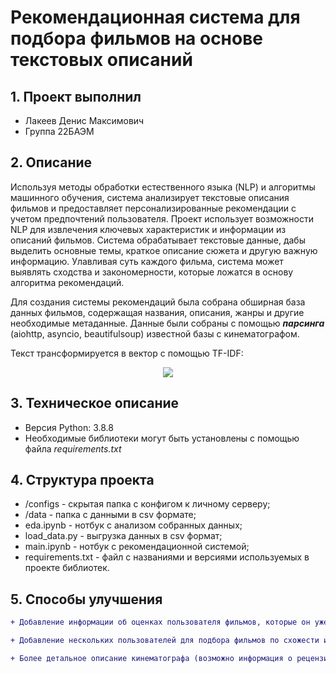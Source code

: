 # Рекомендационная система для подбора фильмов на основе текстовых описаний
## 1. Проект выполнил
* Лакеев Денис Максимович
* Группа 22БАЭМ

## 2. Описание
Используя методы обработки естественного языка (NLP) и алгоритмы машинного обучения, система анализирует текстовые описания фильмов и предоставляет персонализированные рекомендации с учетом предпочтений пользователя. Проект использует возможности NLP для извлечения ключевых характеристик и информации из описаний фильмов. Система обрабатывает текстовые данные, дабы выделить основные темы, краткое описание сюжета и другую важную информацию. Улавливая суть каждого фильма, система может выявлять сходства и закономерности, которые ложатся в основу алгоритма рекомендаций.

Для создания системы рекомендаций была собрана обширная база данных фильмов, содержащая названия, описания, жанры и другие необходимые метаданные. Данные были собраны с помощью **_парсинга_** (aiohttp, asyncio, beautifulsoup) известной базы с кинематографом.

Текст трансформируется в вектор с помощью TF-IDF:

<p align="center">
  <img src="https://miro.medium.com/v2/resize:fit:1400/1*V9ac4hLVyms79jl65Ym_Bw.jpeg">
</p>

## 3. Техническое описание
* Версия Python: 3.8.8
* Необходимые библиотеки могут быть установлены с помощью файла _requirements.txt_

## 4. Структура проекта
* /configs - скрытая папка с конфигом к личному серверу;
* /data - папка с данными в csv формате;
* eda.ipynb - нотбук с анализом собранных данных;
* load_data.py - выгрузка данных в csv формат;
* main.ipynb - нотбук с рекомендационной системой;
* requirements.txt - файл с названиями и версиями используемых в проекте библиотек.

## 5. Способы улучшения
```diff
+ Добавление информации об оценках пользователя фильмов, которые он уже видел.

+ Добавление нескольких пользователей для подбора фильмов по схожести интересов.

+ Более детальное описание кинематографа (возможно информация о рецензиях).
```
